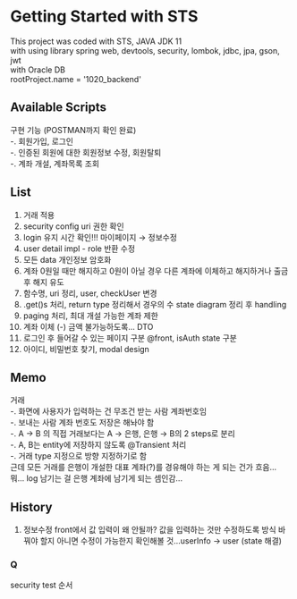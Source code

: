 # Getting Started with STS

This project was coded with STS, JAVA JDK 11  
with using library spring web, devtools, security, lombok, jdbc, jpa, gson, jwt  
with Oracle DB  
rootProject.name = '1020_backend'  

## Available Scripts

구현 기능 (POSTMAN까지 확인 완료)  
-. 회원가입, 로그인  
-. 인증된 회원에 대한 회원정보 수정, 회원탈퇴  
-. 계좌 개설, 계좌목록 조회  

## List

1. 거래 적용
1. security config uri 권한 확인
1. login 유지 시간 확인!!! 마이페이지 → 정보수정
1. user detail impl - role 반환 수정
1. 모든 data 개인정보 암호화
1. 계좌 0원일 때만 해지하고 0원이 아닐 경우 다른 계좌에 이체하고 해지하거나 출금 후 해지 유도
1. 함수명, uri 정리, user, checkUser 변경
1. .get()s 처리, return type 정리해서 경우의 수 state diagram 정리 후 handling
1. paging 처리, 최대 개설 가능한 계좌 제한
1. 계좌 이체 (-) 금액 불가능하도록... DTO  
1. 로그인 후 들어갈 수 있는 페이지 구분 @front, isAuth state 구분
1. 아이디, 비밀번호 찾기, modal design  

## Memo

거래  
-. 화면에 사용자가 입력하는 건 무조건 받는 사람 계좌번호임  
-. 보내는 사람 계좌 번호도 저장은 해놔야 함  
-. A → B 의 직접 거래보다는 A → 은행, 은행 → B의 2 steps로 분리  
-. A, B는 entity에 저장하지 않도록 @Transient 처리  
-. 거래 type 지정으로 방향 지정하기로 함  
근데 모든 거래를 은행이 개설한 대표 계좌(?)를 경유해야 하는 게 되는 건가 흐음...  
뭐... log 남기는 걸 은행 계좌에 남기게 되는 셈인감...  

## History  

1. 정보수정 front에서 값 입력이 왜 안될까? 값을 입력하는 것만 수정하도록 방식 바꿔야 할지 아니면 수정이 가능한지 확인해볼 것...userInfo → user (state 해결)  

### Q

security test 순서

